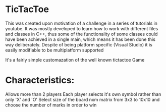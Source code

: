 TicTacToe
=========

This was created upon motivation of a challenge in a series of tutorials in youtube.
It was mostly developed to learn how to work with different files and classes in C++,
thus some of the functionality of some classes could have been achieved in a single main,
which means it has been done this way deliberately.
Despite of being platform specific (Visual Studio) it is easily modifiable to be multiplatform supported


It's a fairly simple customazation of the well known tictactoe Game

Characteristics:
=========
Allows more than 2 players
Each player selects it's own symbol rather than only 'X' and 'O'
Select size of the board nxm matrix from 3x3 to 10x10
and choose the number of marks in order to win


